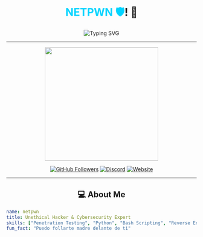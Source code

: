 <h1 align="center"><span style="color: #00d4ff;">NETPWN 🛡️</span>! 👾</h1>
<p align="center">
  <img src="https://readme-typing-svg.demolab.com?font=Fira+Code&size=30&pause=1000&color=ff0000&center=true&width=500&lines=Cybersecurity+Specialist;Ethical+Hacker;Developer+%26+Tech+Enthusiast;Founder+of+Proxy+Encryptors!" alt="Typing SVG">
</p>

---

<p align="center">
  <img src="https://media.giphy.com/media/LmNwrBhejkK9EFP504/giphy.gif" width="300">
</p>

<p align="center">
  <a href="https://github.com/netpwnn"><img src="https://img.shields.io/github/followers/NetPwn?label=Followers&style=social" alt="GitHub Followers"></a>
  <a href="https://discord.gg/hosthive"><img src="https://img.shields.io/badge/Join-Discord-blueviolet" alt="Discord"></a>
  <a href="https://netpwnn.github.io"><img src="https://img.shields.io/badge/My%20Website-BLUE" alt="Website"></a>
</p>

---

<h2 align="center">💻 About Me</h2>

```yaml
name: netpwn
title: Unethical Hacker & Cybersecurity Expert
skills: ["Penetration Testing", "Python", "Bash Scripting", "Reverse Engineering", "Cyber Defense", "bromas sin sentido"]
fun_fact: "Puedo follarte madre delante de ti"
